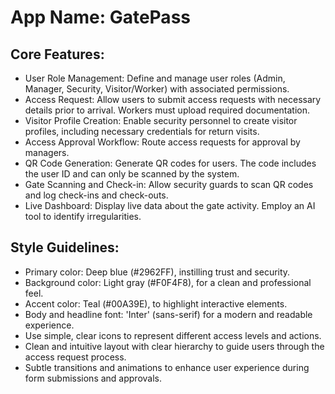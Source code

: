 # **App Name**: GatePass

## Core Features:

- User Role Management: Define and manage user roles (Admin, Manager, Security, Visitor/Worker) with associated permissions.
- Access Request: Allow users to submit access requests with necessary details prior to arrival. Workers must upload required documentation.
- Visitor Profile Creation: Enable security personnel to create visitor profiles, including necessary credentials for return visits.
- Access Approval Workflow: Route access requests for approval by managers.
- QR Code Generation: Generate QR codes for users. The code includes the user ID and can only be scanned by the system.
- Gate Scanning and Check-in: Allow security guards to scan QR codes and log check-ins and check-outs.
- Live Dashboard: Display live data about the gate activity. Employ an AI tool to identify irregularities.

## Style Guidelines:

- Primary color: Deep blue (#2962FF), instilling trust and security.
- Background color: Light gray (#F0F4F8), for a clean and professional feel.
- Accent color: Teal (#00A39E), to highlight interactive elements.
- Body and headline font: 'Inter' (sans-serif) for a modern and readable experience.
- Use simple, clear icons to represent different access levels and actions.
- Clean and intuitive layout with clear hierarchy to guide users through the access request process.
- Subtle transitions and animations to enhance user experience during form submissions and approvals.